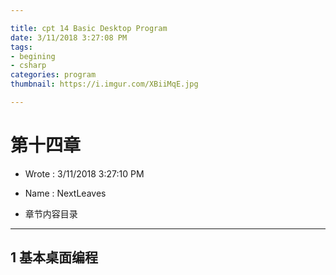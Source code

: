 ```yaml
---

title: cpt 14 Basic Desktop Program
date: 3/11/2018 3:27:08 PM 
tags:
- begining
- csharp
categories: program
thumbnail: https://i.imgur.com/XBiiMqE.jpg

---
```


# 第十四章  #

* Wrote : 3/11/2018 3:27:10 PM 
* Name  : NextLeaves

* 章节内容目录

---

## 1 基本桌面编程 ##